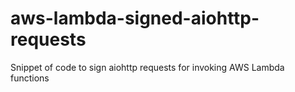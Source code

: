 # aws-lambda-signed-aiohttp-requests
Snippet of code to sign aiohttp requests for invoking AWS Lambda functions
